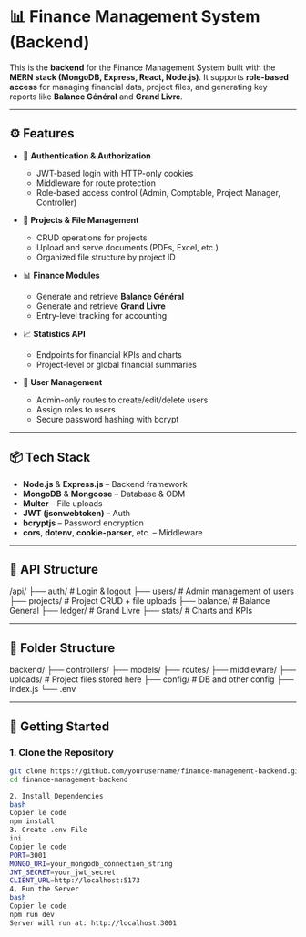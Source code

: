 # 📊 Finance Management System (Backend)

This is the **backend** for the Finance Management System built with the **MERN stack (MongoDB, Express, React, Node.js)**. It supports **role-based access** for managing financial data, project files, and generating key reports like **Balance Général** and **Grand Livre**.

---

## ⚙️ Features

- 🔐 **Authentication & Authorization**
  - JWT-based login with HTTP-only cookies
  - Middleware for route protection
  - Role-based access control (Admin, Comptable, Project Manager, Controller)

- 📁 **Projects & File Management**
  - CRUD operations for projects
  - Upload and serve documents (PDFs, Excel, etc.)
  - Organized file structure by project ID

- 📊 **Finance Modules**
  - Generate and retrieve **Balance Général**
  - Generate and retrieve **Grand Livre**
  - Entry-level tracking for accounting

- 📈 **Statistics API**
  - Endpoints for financial KPIs and charts
  - Project-level or global financial summaries

- 👥 **User Management**
  - Admin-only routes to create/edit/delete users
  - Assign roles to users
  - Secure password hashing with bcrypt

---

## 📦 Tech Stack

- **Node.js** & **Express.js** – Backend framework
- **MongoDB** & **Mongoose** – Database & ODM
- **Multer** – File uploads
- **JWT (jsonwebtoken)** – Auth
- **bcryptjs** – Password encryption
- **cors**, **dotenv**, **cookie-parser**, etc. – Middleware

---

## 🧱 API Structure
/api/ ├── auth/ # Login & logout ├── users/ # Admin management of users ├── projects/ # Project CRUD + file uploads ├── balance/ # Balance General ├── ledger/ # Grand Livre ├── stats/ # Charts and KPIs

---

## 📁 Folder Structure
backend/ ├── controllers/ ├── models/ ├── routes/ ├── middleware/ ├── uploads/ # Project files stored here ├── config/ # DB and other config ├── index.js └── .env


---

## 🚀 Getting Started

### 1. Clone the Repository

```bash
git clone https://github.com/yourusername/finance-management-backend.git
cd finance-management-backend

2. Install Dependencies
bash
Copier le code
npm install
3. Create .env File
ini
Copier le code
PORT=3001
MONGO_URI=your_mongodb_connection_string
JWT_SECRET=your_jwt_secret
CLIENT_URL=http://localhost:5173
4. Run the Server
bash
Copier le code
npm run dev
Server will run at: http://localhost:3001





